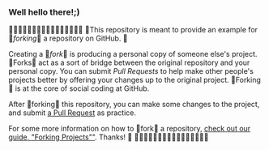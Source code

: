 ### Well hello there!;)
🍴🍴🍴🍴🍴🍴🍴🍴🍴🍴🍴🍴🍴🍴🍴🍴
🍴This repository is meant to provide an example for 🍴*forking*🍴 a repository on GitHub. 🍴

Creating a 🍴*fork*🍴 is producing a personal copy of someone else's project. 🍴Forks🍴 act as a sort of bridge between the original repository and your personal copy. You can submit *Pull Requests* to help make other people's projects better by offering your changes up to the original project. 🍴Forking🍴 is at the core of social coding at GitHub.

After 🍴forking🍴 this repository, you can make some changes to the project, and submit [a Pull Request](https://github.com/octocat/Spoon-Knife/pulls) as practice.

For some more information on how to 🍴fork🍴 a repository, [check out our guide, "Forking Projects""](http://guides.github.com/overviews/forking/). Thanks! :sparkling_heart:
🍴🍴🍴🍴🍴🍴🍴🍴🍴🍴🍴🍴🍴🍴🍴🍴
